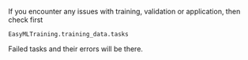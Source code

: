 
If you encounter any issues with training, validation or application, then check first 

`EasyMLTraining.training_data.tasks`

Failed tasks and their errors will be there.